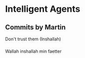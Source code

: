 # Intelligent Agents

## Commits by Martin

Don't trust them (Inshallah)

###
Wallah inshallah min faetter 
